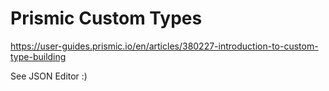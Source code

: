 # Prismic Custom Types

https://user-guides.prismic.io/en/articles/380227-introduction-to-custom-type-building

See JSON Editor :)
